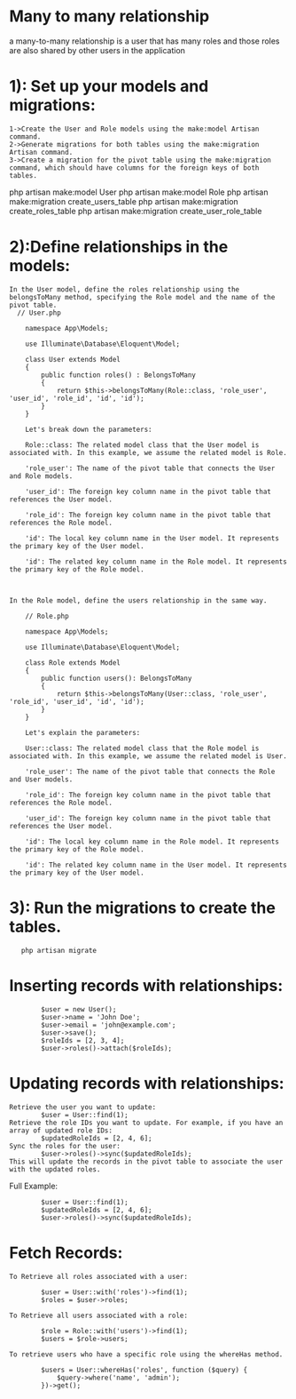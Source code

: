 # Many to many relationship
a many-to-many relationship is a user that has many roles and those roles are also shared by other users in the application

# 1): Set up your models and migrations:

    1->Create the User and Role models using the make:model Artisan command.
    2->Generate migrations for both tables using the make:migration Artisan command.
    3->Create a migration for the pivot table using the make:migration command, which should have columns for the foreign keys of both tables.
php artisan make:model User
php artisan make:model Role
php artisan make:migration create_users_table
php artisan make:migration create_roles_table
php artisan make:migration create_user_role_table

# 2):Define relationships in the models:
    In the User model, define the roles relationship using the belongsToMany method, specifying the Role model and the name of the pivot table.
      // User.php
    
        namespace App\Models;

        use Illuminate\Database\Eloquent\Model;

        class User extends Model
        {
            public function roles() : BelongsToMany
            {
                return $this->belongsToMany(Role::class, 'role_user', 'user_id', 'role_id', 'id', 'id');
            }
        }
    
        Let's break down the parameters:

        Role::class: The related model class that the User model is associated with. In this example, we assume the related model is Role.

        'role_user': The name of the pivot table that connects the User and Role models.

        'user_id': The foreign key column name in the pivot table that references the User model.

        'role_id': The foreign key column name in the pivot table that references the Role model.

        'id': The local key column name in the User model. It represents the primary key of the User model.

        'id': The related key column name in the Role model. It represents the primary key of the Role model.



    In the Role model, define the users relationship in the same way.
        
        // Role.php
    
        namespace App\Models;

        use Illuminate\Database\Eloquent\Model;

        class Role extends Model
        {
            public function users(): BelongsToMany
            {
                return $this->belongsToMany(User::class, 'role_user', 'role_id', 'user_id', 'id', 'id');
            }
        }
    
        Let's explain the parameters:

        User::class: The related model class that the Role model is associated with. In this example, we assume the related model is User.

        'role_user': The name of the pivot table that connects the Role and User models.

        'role_id': The foreign key column name in the pivot table that references the Role model.

        'user_id': The foreign key column name in the pivot table that references the User model.

        'id': The local key column name in the Role model. It represents the primary key of the Role model.

        'id': The related key column name in the User model. It represents the primary key of the User model.


# 3): Run the migrations to create the tables.
     
       php artisan migrate
      
# Inserting records with relationships:
        
            $user = new User();
            $user->name = 'John Doe';
            $user->email = 'john@example.com';
            $user->save();
            $roleIds = [2, 3, 4];
            $user->roles()->attach($roleIds);
        

# Updating records with relationships:
    Retrieve the user you want to update:
            $user = User::find(1);
    Retrieve the role IDs you want to update. For example, if you have an array of updated role IDs:
            $updatedRoleIds = [2, 4, 6];
    Sync the roles for the user:
            $user->roles()->sync($updatedRoleIds);
    This will update the records in the pivot table to associate the user with the updated roles. 
Full Example:
        
            $user = User::find(1);
            $updatedRoleIds = [2, 4, 6];
            $user->roles()->sync($updatedRoleIds);
        

# Fetch Records:
    To Retrieve all roles associated with a user: 
    
            $user = User::with('roles')->find(1);
            $roles = $user->roles;
          
    To Retrieve all users associated with a role:
    
            $role = Role::with('users')->find(1);
            $users = $role->users;
         
    To retrieve users who have a specific role using the whereHas method.
    
            $users = User::whereHas('roles', function ($query) {
                $query->where('name', 'admin');
            })->get();
           

       
             



 
        

